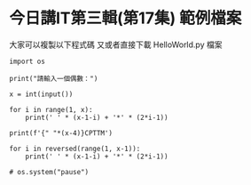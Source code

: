 # 今日講IT第三輯(第17集) 範例檔案

大家可以複製以下程式碼 又或者直接下載 HelloWorld.py 檔案

```
import os

print("請輸入一個偶數：")

x = int(input())

for i in range(1, x):
    print(' ' * (x-1-i) + '*' * (2*i-1))

print(f'{" "*(x-4)}CPTTM')

for i in reversed(range(1, x-1)):
    print(' ' * (x-1-i) + '*' * (2*i-1))

# os.system("pause")
```
